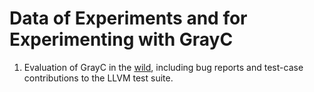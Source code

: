 # Data of Experiments and for Experimenting with GrayC

1. Evaluation of GrayC in the [wild](Evaluation/USING-GRAYC-IN-THE-WILD), including bug reports and test-case contributions to the LLVM test suite.
